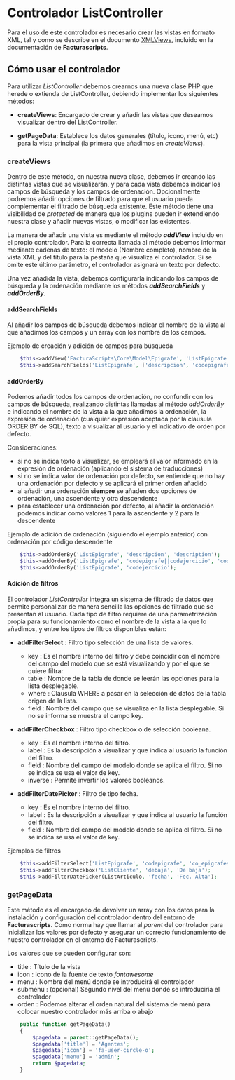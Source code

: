 # Controlador ListController

Para el uso de este controlador es necesario crear las vistas en formato XML, tal y como se describe en el
documento [XMLViews](https://github.com/ArtexTrading/facturascripts/blob/master/Documentation/XMLViews_ES.md), incluido en la documentación de **Facturascripts**.

## Cómo usar el controlador
Para utilizar _ListController_ debemos crearnos una nueva clase PHP que herede o extienda de ListController, 
debiendo implementar los siguientes métodos:

* **createViews**: Encargado de crear y añadir las vistas que deseamos visualizar dentro del ListController.

* **getPageData**: Establece los datos generales (título, icono, menú, etc) para la vista principal (la primera que añadimos en _createViews_).


### createViews
Dentro de este método, en nuestra nueva clase, debemos ir creando las distintas vistas que se visualizarán, 
y para cada vista debemos indicar los campos de búsqueda y los campos de ordenación. Opcionalmente podremos
añadir opciones de filtrado para que el usuario pueda complementar el filtrado de búsqueda existente. Este 
método tiene una visibilidad de _protected_ de manera que los plugins pueden ir extendiendo nuestra clase
y añadir nuevas vistas, o modificar las existentes.

La manera de añadir una vista es mediante el método _**addView**_ incluido en el propio controlador. Para la
correcta llamada al método debemos informar mediante cadenas de texto: el modelo (Nombre completo), 
nombre de la vista XML y del título para la pestaña que visualiza el controlador. Si se omite este último 
parámetro, el controlador asignará un texto por defecto.

Una vez añadida la vista, debemos configurarla indicando los campos de búsqueda y la ordenación mediante 
los métodos _**addSearchFields**_ y _**addOrderBy**_.


#### addSearchFields
Al añadir los campos de búsqueda debemos indicar el nombre de la vista al que añadimos los campos y un 
array con los nombre de los campos.

Ejemplo de creación y adición de campos para búsqueda

```PHP
    $this->addView('FacturaScripts\Core\Model\Epigrafe', 'ListEpigrafe', 'Epigrafes');
    $this->addSearchFields('ListEpigrafe', ['descripcion', 'codepigrafe', 'codejercicio']);
```


#### addOrderBy
Podemos añadir todos los campos de ordenación, no confundir con los campos de búsqueda, realizando distintas
llamadas al método _addOrderBy_ e indicando el nombre de la vista a la que añadimos la ordenación, la expresión
de ordenación (cualquier expresión aceptada por la clausula ORDER BY de SQL), texto a visualizar al usuario y el
indicativo de orden por defecto.

Consideraciones:
* si no se indica texto a visualizar, se empleará el valor informado en la expresión de ordenación (aplicando el sistema de traducciones)
* si no se indica valor de ordenación por defecto, se entiende que no hay una ordenación por defecto y se aplicará el primer orden añadido
* al añadir una ordenación **siempre** se añaden dos opciones de ordenación, una ascendente y otra descendente
* para establecer una ordenación por defecto, al añadir la ordenación podemos indicar como valores 1 para la ascendente y 2 para la descendente

Ejemplo de adición de ordenación (siguiendo el ejemplo anterior) con ordenación por código descendente

```PHP
    $this->addOrderBy('ListEpigrafe', 'descripcion', 'description');
    $this->addOrderBy('ListEpigrafe', 'codepigrafe||codejercicio', 'code', 2);
    $this->addOrderBy('ListEpigrafe', 'codejercicio');
```


#### Adición de filtros
El controlador _ListController_ integra un sistema de filtrado de datos que permite personalizar de manera sencilla
las opciones de filtrado que se presentan al usuario. Cada tipo de filtro requiere de una parametrización propia para 
su funcionamiento como el nombre de la vista a la que lo añadimos, y entre los tipos de filtros disponibles están:

* **addFilterSelect** : Filtro tipo selección de una lista de valores.
     * key : Es el nombre interno del filtro y debe coincidir con el nombre del campo del modelo que se está visualizando y por el que se quiere filtrar.
     * table : Nombre de la tabla de donde se leerán las opciones para la lista desplegable.
     * where : Cláusula WHERE a pasar en la selección de datos de la tabla origen de la lista.
     * field : Nombre del campo que se visualiza en la lista desplegable. Si no se informa se muestra el campo key.

* **addFilterCheckbox** : Filtro tipo checkbox o de selección booleana.
     * key : Es el nombre interno del filtro.
     * label : Es la descripción a visualizar y que indica al usuario la función del filtro.
     * field : Nombre del campo del modelo donde se aplica el filtro. Si no se indica se usa el valor de key.
     * inverse : Permite invertir los valores booleanos.

* **addFilterDatePicker** : Filtro de tipo fecha.
     * key : Es el nombre interno del filtro.
     * label : Es la descripción a visualizar y que indica al usuario la función del filtro.
     * field : Nombre del campo del modelo donde se aplica el filtro. Si no se indica se usa el valor de key.

Ejemplos de filtros

```PHP
    $this->addFilterSelect('ListEpigrafe', 'codepigrafe', 'co_epigrafes', '', 'descripcion');
    $this->addFilterCheckbox('ListCliente', 'debaja', 'De baja');
    $this->addFilterDatePicker(ListArticulo, 'fecha', 'Fec. Alta');
```


### getPageData
Este método es el encargado de devolver un array con los datos para la instalación y configuración del controlador
dentro del entorno de **Facturascripts**. Como norma hay que llamar al _parent_ del controlador para inicializar los
valores por defecto y asegurar un correcto funcionamiento de nuestro controlador en el entorno de Facturascripts.

Los valores que se pueden configurar son:
* title : Título de la vista
* icon : Icono de la fuente de texto _fontawesome_
* menu : Nombre del menú donde se introducirá el controlador
* submenu : (opcional) Segundo nivel del menú donde se introduciría el controlador
* orden : Podemos alterar el orden natural del sistema de menú para colocar nuestro controlador más arriba o abajo

```PHP
    public function getPageData()
    {
        $pagedata = parent::getPageData();
        $pagedata['title'] = 'Agentes';
        $pagedata['icon'] = 'fa-user-circle-o';
        $pagedata['menu'] = 'admin';
        return $pagedata;
    }
```
